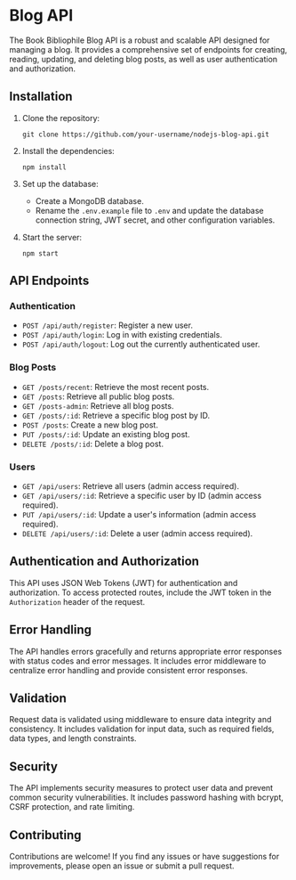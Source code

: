 # Blog API

The Book Bibliophile Blog API is a robust and scalable API designed for managing a blog. It provides a comprehensive set of endpoints for creating, reading, updating, and deleting blog posts, as well as user authentication and authorization.

## Installation

1. Clone the repository:
   ```
   git clone https://github.com/your-username/nodejs-blog-api.git
   ```

2. Install the dependencies:
   ```
   npm install
   ```

3. Set up the database:
   - Create a MongoDB database.
   - Rename the `.env.example` file to `.env` and update the database connection string, JWT secret, and other configuration variables.

4. Start the server:
   ```
   npm start
   ```

## API Endpoints

### Authentication

- `POST /api/auth/register`: Register a new user.
- `POST /api/auth/login`: Log in with existing credentials.
- `POST /api/auth/logout`: Log out the currently authenticated user.

### Blog Posts

- `GET /posts/recent`: Retrieve the most recent posts.
- `GET /posts`: Retrieve all public blog posts.
- `GET /posts-admin`: Retrieve all blog posts.
- `GET /posts/:id`: Retrieve a specific blog post by ID.
- `POST /posts`: Create a new blog post.
- `PUT /posts/:id`: Update an existing blog post.
- `DELETE /posts/:id`: Delete a blog post.

### Users

- `GET /api/users`: Retrieve all users (admin access required).
- `GET /api/users/:id`: Retrieve a specific user by ID (admin access required).
- `PUT /api/users/:id`: Update a user's information (admin access required).
- `DELETE /api/users/:id`: Delete a user (admin access required).

## Authentication and Authorization

This API uses JSON Web Tokens (JWT) for authentication and authorization. To access protected routes, include the JWT token in the `Authorization` header of the request.

## Error Handling

The API handles errors gracefully and returns appropriate error responses with status codes and error messages. It includes error middleware to centralize error handling and provide consistent error responses.

## Validation

Request data is validated using middleware to ensure data integrity and consistency. It includes validation for input data, such as required fields, data types, and length constraints.

## Security

The API implements security measures to protect user data and prevent common security vulnerabilities. It includes password hashing with bcrypt, CSRF protection, and rate limiting.

## Contributing

Contributions are welcome! If you find any issues or have suggestions for improvements, please open an issue or submit a pull request.
